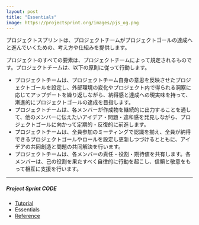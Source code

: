 ```yaml
---
layout: post
title: "Essentials"
image: https://projectsprint.org/images/pjs_og.png
---
```


プロジェクトスプリントは、プロジェクトチームがプロジェクトゴールの達成へと進んでいくための、考え方や仕組みを提供します。

プロジェクトのすべての要素は、プロジェクトチームによって規定されるものです。プロジェクトチームは、以下の原則に従って行動します。

- プロジェクトチームは、プロジェクトチーム自身の意思を反映させたプロジェクトゴールを設定し、外部環境の変化やプロジェクト内で得られる洞察に応じてアップデートを繰り返しながら、納得感と達成への現実味を持って、漸進的にプロジェクトゴールの達成を目指します。
- プロジェクトチームは、各メンバーが作成物を継続的に出力することを通して、他のメンバーに伝えたいアイデア・問題・違和感を発見しながら、プロジェクトゴールに向かって定期的・反復的に前進します。
- プロジェクトチームは、全員参加のミーティングで認識を揃え、全員が納得できるプロジェクトゴールやロールを設定し更新しつづけるとともに、アイデアの共同創造と問題の共同解決を行います。
- プロジェクトチームは、各メンバーの責任・役割・期待値を共有します。各メンバーは、己の役割を果たすべく自律的に行動を起こし、信頼と敬意をもって相互に支援を行います。

---

##### Project Sprint CODE

- [Tutorial](./tutorial/index.md)
- Essentials
- [Reference](./reference.md)
